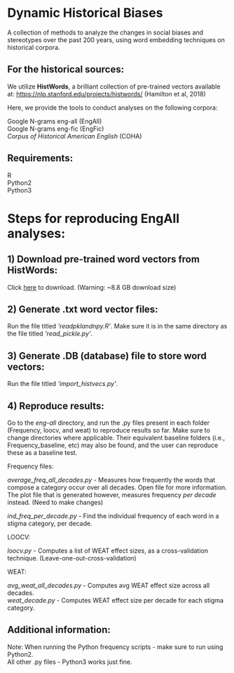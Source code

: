 # Dynamic Historical Biases

A collection of methods to analyze the changes in social biases and stereotypes over the past 200 years, using word embedding techniques on historical corpora.

## For the historical sources: 

We utilize **HistWords**, a brilliant collection of pre-trained vectors available at: https://nlp.stanford.edu/projects/histwords/
(Hamilton et al, 2018)

Here, we provide the tools to conduct analyses on the following corpora:

Google N-grams eng-all (EngAll) <br />
Google N-grams eng-fic (EngFic) <br />
*Corpus of Historical American English* (COHA)

## Requirements:
R <br />
Python2 <br />
Python3

# Steps for reproducing EngAll analyses:

## 1) Download pre-trained word vectors from HistWords:
Click [here](http://snap.stanford.edu/historical_embeddings/eng-all.zip) to download. (Warning: ~8.8 GB download size)

## 2) Generate .txt word vector files:

Run the file titled *'readpklandnpy.R'*. Make sure it is in the same directory as the file titled *'read_pickle.py'*.

## 3) Generate .DB (database) file to store word vectors:

Run the file titled *'import_histvecs.py'*.

## 4) Reproduce results:

Go to the *eng-all* directory, and run the .py files present in each folder (Frequency, loocv, and weat) to reproduce results so far. Make sure to change directories where applicable. Their equivalent baseline folders (i.e., Frequency_baseline, etc) may also be found, and the user can reproduce these as a baseline test.

Frequency files:

*average_freq_all_decades.py* - Measures how frequently the words that compose a category occur over all decades. Open file for more information. The plot file that is generated however, measures frequency *per decade* instead. (Need to make changes) <br />

*ind_freq_per_decade.py* - Find the individual frequency of each word in a stigma category, per decade.<br />

LOOCV:

*loocv.py* - Computes a list of WEAT effect sizes, as a cross-validation technique. (Leave-one-out-cross-validation)<br />

WEAT:

*avg_weat_all_decades.py* - Computes avg WEAT effect size across all decades.<br />
*weat_decade.py* - Computes WEAT effect size per decade for each stigma category.<br />



## Additional information:

Note: When running the Python frequency scripts - make sure to run using Python2.<br />
All other .py files - Python3 works just fine.
